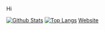 Hi

[![Github Stats](https://github-readme-stats.vercel.app/api?username=steve-0628)](https://github.com/anuraghazra/github-readme-stats)
[![Top Langs](https://github-readme-stats.vercel.app/api/top-langs/?username=steve-0628)](https://github.com/anuraghazra/github-readme-stats)
[Website](https://hmpf.club)
